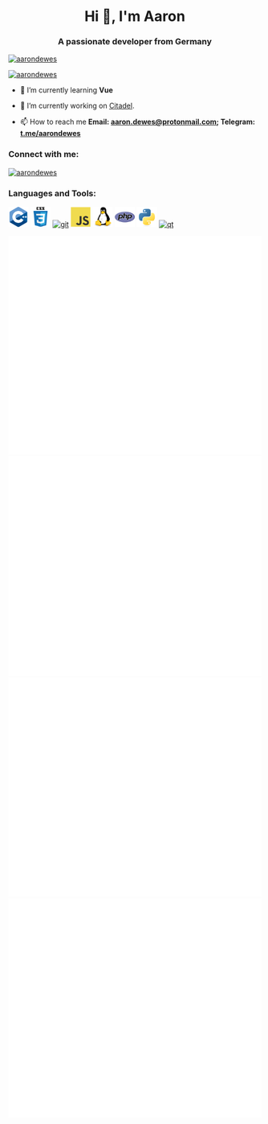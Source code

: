 <h1 align="center">Hi 👋, I'm Aaron</h1>
<h3 align="center">A passionate developer from Germany</h3>

<p align="left"> <a href="https://github.com/ryo-ma/github-profile-trophy"><img src="https://github-profile-trophy.vercel.app/?username=aarondewes" alt="aarondewes" /></a> </p>

<p align="left"> <a href="https://twitter.com/aarondewes" target="blank"><img src="https://img.shields.io/twitter/follow/aarondewes?logo=twitter&style=for-the-badge" alt="aarondewes" /></a> </p>

- 🌱 I’m currently learning **Vue**

- 🔭 I’m currently working on [Citadel](https://github.com/runcitadel).

- 📫 How to reach me **Email: aaron.dewes@protonmail.com; Telegram: [t.me/aarondewes](https://t.me/AaronDewes)**

<h3 align="left">Connect with me:</h3>
<p align="left">
<a href="https://twitter.com/aarondewes" target="blank"><img align="center" src="https://cdn.jsdelivr.net/npm/simple-icons@3.0.1/icons/twitter.svg" alt="aarondewes" height="30" width="40" /></a>
</p>

<h3 align="left">Languages and Tools:</h3>
<p align="left"> <a href="https://www.w3schools.com/cpp/" target="_blank"> <img src="https://raw.githubusercontent.com/devicons/devicon/master/icons/cplusplus/cplusplus-original.svg" alt="cplusplus" width="40" height="40"/></a> <a href="https://www.w3schools.com/css/" target="_blank"> <img src="https://raw.githubusercontent.com/devicons/devicon/master/icons/css3/css3-original-wordmark.svg" alt="css3" width="40" height="40"/></a> <a href="https://git-scm.com/" target="_blank"> <img src="https://www.vectorlogo.zone/logos/git-scm/git-scm-icon.svg" alt="git" width="40" height="40"/></a> <a href="https://developer.mozilla.org/en-US/docs/Web/JavaScript" target="_blank"> <img src="https://raw.githubusercontent.com/devicons/devicon/master/icons/javascript/javascript-original.svg" alt="javascript" width="40" height="40"/></a> <a href="https://www.linux.org/" target="_blank"> <img src="https://raw.githubusercontent.com/devicons/devicon/master/icons/linux/linux-original.svg" alt="linux" width="40" height="40"/></a> <a href="https://www.php.net" target="_blank"> <img src="https://raw.githubusercontent.com/devicons/devicon/master/icons/php/php-original.svg" alt="php" width="40" height="40"/></a> <a href="https://www.python.org" target="_blank"> <img src="https://raw.githubusercontent.com/devicons/devicon/master/icons/python/python-original.svg" alt="python" width="40" height="40"/></a> <a href="https://www.qt.io/" target="_blank"> <img src="https://upload.wikimedia.org/wikipedia/commons/0/0b/Qt_logo_2016.svg" alt="qt" width="40" height="40"/></a> </p>

![](https://raw.githubusercontent.com/AaronDewes/GitStats/actions_branch/generated_images/overviewLightMode.svg#gh-light-mode-only)![](https://raw.githubusercontent.com/AaronDewes/GitStats/actions_branch/generated_images/overviewDarkMode.svg#gh-dark-mode-only)
![](https://raw.githubusercontent.com/AaronDewes/GitStats/actions_branch/generated_images/languagesLightMode.svg#gh-light-mode-only)![](https://raw.githubusercontent.com/AaronDewes/GitStats/actions_branch/generated_images/languagesDarkMode.svg#gh-dark-mode-only)
